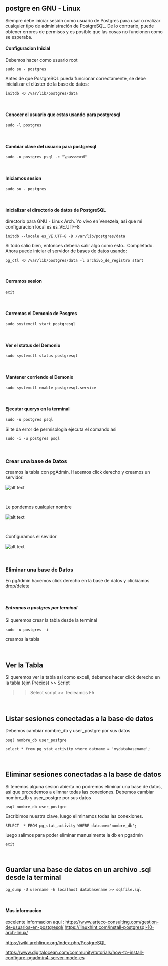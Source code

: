 ## postgre en GNU - Linux


Siempre debe iniciar sesión como usuario de Postgres para usar o realizar cualquier tipo de administración de PostgreSQL. De lo contrario, puede obtener errores de permisos y es posible que las cosas no funcionen como se esperaba.

#### Configuracion Inicial
Debemos hacer como usuario root 
```
sudo su - postgres
```

Antes de que PostgreSQL pueda funcionar correctamente, se debe inicializar el clúster de la base de datos: 
```
initdb -D /var/lib/postgres/data
```

<br/>

#### Conocer el usuario que estas usando para postgresql

```
sudo -l postgres
```

<br/>

#### Cambiar clave del usuario para postgresql

```
sudo -u postgres psql -c "\password"
```

<br/>


#### Iniciamos sesion 

```
sudo su - postgres
```

<br/>

#### inicializar el directorio de datos de PostgreSQL
directorio para GNU - Linux Arch. Yo vivo en Venezela, asi que mi configuracion local es es_VE.UTF-8

```
initdb --locale es_VE.UTF-8 -D /var/lib/postgres/data
```

Si todo salio bien, entonces deberia salir algo como esto..
Completado. Ahora puede iniciar el servidor de bases de datos usando:

    pg_ctl -D /var/lib/postgres/data -l archivo_de_registro start

<br/>

#### Cerramos sesion 

```
exit
```

<br/>

#### Corremos el Demonio de Posgres 

```
sudo systemctl start postgresql
```

<br/>

#### Ver el status del Demonio

```
sudo systemctl status postgresql
```

<br/>

#### Mantener corriendo el Demonio

```
sudo systemctl enable postgresql.service
```

<br/>

#### Ejecutar querys en la terminal

```
sudo -u postgres psql
```

Si te da error de permisologia ejecuta el comando asi
```
sudo -i -u postgres psql
```

<br/>

### Crear una base de Datos
creamos la tabla con pgAdmin.
Hacemos click derecho y creamos un servidor.


 ![alt text](https://assets.digitalocean.com/articles/pgadmin/create_server_box_resized.png)

<br/>

Le pondemos cualquier nombre

 ![alt text](https://assets.digitalocean.com/articles/pgadmin/server_general_tab_resized.png)

<br/>

Configuramos el sevidor

 ![alt text](https://assets.digitalocean.com/articles/pgadmin/connection_tab_resized.png)

<br/>

### Eliminar una base de Datos
En pgAdmin hacemos click derecho en la base de datos y clickiamos drop/delete

<br/>

##### Entramos a postgres por terminal
Si queremos crear la tabla desde la terminal
```
sudo -u postgres -i
```
creamos la tabla

<br/>

## Ver la Tabla
Si queremos ver la tabla asi como excell, debemos hacer click derecho en la tabla (ejm Precios) >> Script
>> Select script >> Tecleamos F5

<br/>

## Listar sesiones conectadas a la base de datos
Debemos cambiar nombre_db  y user_postgre por sus datos
```
psql nombre_db user_postgre
```
```
select * from pg_stat_activity where datname = 'mydatabasename';
```
<br/>

## Eliminar sesiones conectadas a la base de datos
Si tenemos alguna sesion abierta no podremos eliminar una base de datos, asi que procedemos a elimnar todas las conexiones.
Debemos cambiar nombre_db  y user_postgre por sus datos
```
psql nombre_db user_postgre
```

Escribimos nuestra clave, luego eliminamos todas las conexiones.
```
SELECT  * FROM pg_stat_activity WHERE datname='nombre_db';
```
luego salimos para poder eliminar manualmente la db en pgadmin
```
exit
```


<br/>


## Guardar una base de datos en un archivo .sql desde la terminal
```
pg_dump -U username -h localhost databasename >> sqlfile.sql
```


<br/>

#### Mas informacion 
excelente informacion aqui : https://www.arteco-consulting.com/gestion-de-usuarios-en-postgresql/
https://linuxhint.com/install-postgresql-10-arch-linux/

https://wiki.archlinux.org/index.php/PostgreSQL

https://www.digitalocean.com/community/tutorials/how-to-install-configure-pgadmin4-server-mode-es
